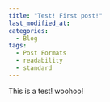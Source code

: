```yaml
---
title: "Test! First post!"
last_modified_at:
categories:
  - Blog
tags:
  - Post Formats
  - readability
  - standard
---
```


This is a test! woohoo!
